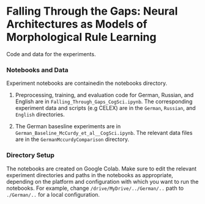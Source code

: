 # Falling Through the Gaps: Neural Architectures as Models of Morphological Rule Learning
Code and data for the experiments.

### Notebooks and Data
Experiment notebooks are containedin the notebooks directory.

1. Preprocessing, training, and evaluation code for German, Russian, and English are in `Falling_Through_Gaps_CogSci.ipynb`. The corresponding experiment data and scripts (e.g CELEX) are in the `German`, `Russian`, and `English` directories.

2. The German basesline experiments are in `German_Baseline_McCurdy_et_al__CogSci.ipynb`. The relevant data files are in the `GermanMccurdyComparison` directory.

### Directory Setup
The notebooks are created on Google Colab. Make sure to edit the relevant experiment directories and paths in the notebooks as appropriate, depending on the platform and configuration with which you want to run the notebooks. For example, change `/drive/MyDrive/../German/..` path to `./German/..` for a local configuration.

